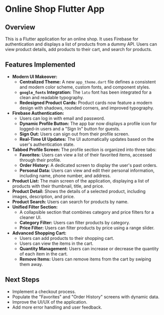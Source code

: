 # Online Shop Flutter App

## Overview

This is a Flutter application for an online shop. It uses Firebase for authentication and displays a list of products from a dummy API. Users can view product details, add products to their cart, and search for products.

## Features Implemented

* **Modern UI Makeover:**
    * **Centralized Theme:** A new `app_theme.dart` file defines a consistent and modern color scheme, custom fonts, and component styles.
    * **`google_fonts` Integration:** The `lato` font has been integrated for a clean and readable typography.
    * **Redesigned Product Cards:** Product cards now feature a modern design with shadows, rounded corners, and improved typography.
* **Firebase Authentication:** 
    * Users can log in with email and password.
    * **Dynamic Profile Button:** The app bar now displays a profile icon for logged-in users and a "Sign In" button for guests.
    * **Sign Out:** Users can sign out from their profile screen.
    * **Real-Time UI Updates:** The UI automatically updates based on the user's authentication state.
* **Tabbed Profile Screen:** The profile section is organized into three tabs:
    * **Favorites:** Users can view a list of their favorited items, accessed through their profile.
    * **Order History:** A dedicated screen to display the user's past orders.
    * **Personal Data:** Users can view and edit their personal information, including name, phone number, and address.
* **Product List:** The main screen of the application, displaying a list of products with their thumbnail, title, and price.
* **Product Detail:** Shows the details of a selected product, including images, description, and price.
* **Product Search:** Users can search for products by name.
* **Unified Filter Section:** 
    * A collapsible section that combines category and price filters for a cleaner UI.
    * **Category Filter:** Users can filter products by category.
    * **Price Filter:** Users can filter products by price using a range slider.
* **Advanced Shopping Cart:**
    * Users can add products to their shopping cart.
    * Users can view the items in the cart.
    * **Quantity Management:** Users can increase or decrease the quantity of each item in the cart.
    * **Remove Items:** Users can remove items from the cart by swiping them away.

## Next Steps

* Implement a checkout process.
* Populate the "Favorites" and "Order History" screens with dynamic data.
* Improve the UI/UX of the application.
* Add more error handling and user feedback.
